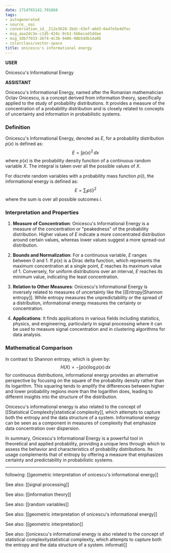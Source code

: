 ```yaml
---
date: 1714765142.701868
tags:
- autogenerated
- source__oai
- conversation_id__212e3628-2bdc-43ef-a6d3-6e47e5e4dfec
- msg_aaa2dc3e-c1d5-424c-9cb1-5b6ecad1ddae
- msg_3db77033-26f4-4c3b-9406-98b5ddb1da0b
- colorclass/vector-space
title: onicescu's informational energy
---
```


**USER**

Onicescu's Informational Energy


**ASSISTANT**

Onicescu's Informational Energy, named after the Romanian mathematician Octav Onicescu, is a concept derived from information theory, specifically applied to the study of probability distributions. It provides a measure of the concentration of a probability distribution and is closely related to concepts of uncertainty and information in probabilistic systems.

### Definition

Onicescu's Informational Energy, denoted as $E$, for a probability distribution $p(x)$ is defined as:
$$
E = \int p(x)^2 \, dx
$$
where $p(x)$ is the probability density function of a continuous random variable $X$. The integral is taken over all the possible values of $X$.

For discrete random variables with a probability mass function $p(i)$, the informational energy is defined as:
$$
E = \sum_i p(i)^2
$$
where the sum is over all possible outcomes $i$.

### Interpretation and Properties

1. **Measure of Concentration**: Onicescu's Informational Energy is a measure of the concentration or "peakedness" of the probability distribution. Higher values of $E$ indicate a more concentrated distribution around certain values, whereas lower values suggest a more spread-out distribution.

2. **Bounds and Normalization**: For a continuous variable, $E$ ranges between $0$ and $1$. If $p(x)$ is a Dirac delta function, which represents the maximum concentration at a single point, $E$ reaches its maximum value of $1$. Conversely, for uniform distributions over an interval, $E$ reaches its minimum value, indicating the least concentration.

3. **Relation to Other Measures**: Onicescu's Informational Energy is inversely related to measures of uncertainty like the [[Entropy|Shannon entropy]]. While entropy measures the unpredictability or the spread of a distribution, informational energy measures the certainty or concentration.

4. **Applications**: It finds applications in various fields including statistics, physics, and engineering, particularly in signal processing where it can be used to measure signal concentration and in clustering algorithms for data analysis.

### Mathematical Comparison

In contrast to Shannon entropy, which is given by:
$$
H(X) = -\int p(x) \log p(x) \, dx
$$
for continuous distributions, informational energy provides an alternative perspective by focusing on the square of the probability density rather than its logarithm. This squaring tends to amplify the differences between higher and lower probability regions more than the logarithm does, leading to different insights into the structure of the distribution.

Onicescu's informational energy is also related to the concept of [[Statistical Complexity|statistical complexity]], which attempts to capture both the entropy and the data structure of a system. Informational energy can be seen as a component in measures of complexity that emphasize data concentration over dispersion.

In summary, Onicescu's Informational Energy is a powerful tool in theoretical and applied probability, providing a unique lens through which to assess the behavior and characteristics of probability distributions. Its usage complements that of entropy by offering a measure that emphasizes certainty and predictability in probabilistic systems.


---


following: [[geometric interpretation of onicescu's informational energy]]

See also: [[signal processing]]


See also: [[information theory]]


See also: [[random variables]]


See also: [[geometric interpretation of onicescu's informational energy]]


See also: [[geometric interpretation]]


See also: [[onicescu's informational energy is also related to the concept of statistical complexitystatistical complexity, which attempts to capture both the entropy and the data structure of a system. informati]]